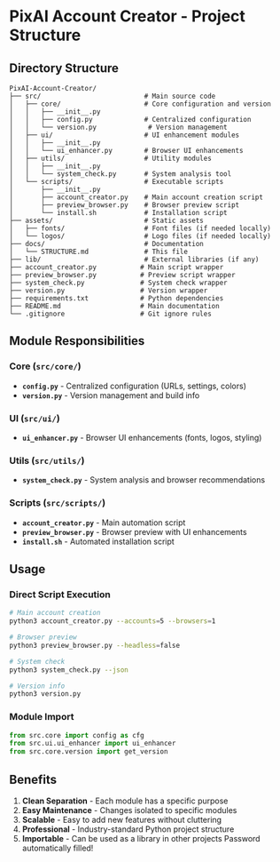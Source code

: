 # PixAI Account Creator - Project Structure

## Directory Structure

```
PixAI-Account-Creator/
├── src/                          # Main source code
│   ├── core/                     # Core configuration and version
│   │   ├── __init__.py
│   │   ├── config.py             # Centralized configuration
│   │   └── version.py             # Version management
│   ├── ui/                       # UI enhancement modules
│   │   ├── __init__.py
│   │   └── ui_enhancer.py        # Browser UI enhancements
│   ├── utils/                    # Utility modules
│   │   ├── __init__.py
│   │   └── system_check.py       # System analysis tool
│   └── scripts/                  # Executable scripts
│       ├── __init__.py
│       ├── account_creator.py    # Main account creation script
│       ├── preview_browser.py    # Browser preview script
│       └── install.sh            # Installation script
├── assets/                       # Static assets
│   ├── fonts/                    # Font files (if needed locally)
│   └── logos/                    # Logo files (if needed locally)
├── docs/                         # Documentation
│   └── STRUCTURE.md              # This file
├── lib/                          # External libraries (if any)
├── account_creator.py           # Main script wrapper
├── preview_browser.py           # Preview script wrapper
├── system_check.py              # System check wrapper
├── version.py                   # Version wrapper
├── requirements.txt             # Python dependencies
├── README.md                    # Main documentation
└── .gitignore                   # Git ignore rules
```

## Module Responsibilities

### Core (`src/core/`)
- **`config.py`** - Centralized configuration (URLs, settings, colors)
- **`version.py`** - Version management and build info

### UI (`src/ui/`)
- **`ui_enhancer.py`** - Browser UI enhancements (fonts, logos, styling)

### Utils (`src/utils/`)
- **`system_check.py`** - System analysis and browser recommendations

### Scripts (`src/scripts/`)
- **`account_creator.py`** - Main automation script
- **`preview_browser.py`** - Browser preview with UI enhancements
- **`install.sh`** - Automated installation script

## Usage

### Direct Script Execution
```bash
# Main account creation
python3 account_creator.py --accounts=5 --browsers=1

# Browser preview
python3 preview_browser.py --headless=false

# System check
python3 system_check.py --json

# Version info
python3 version.py
```

### Module Import
```python
from src.core import config as cfg
from src.ui.ui_enhancer import ui_enhancer
from src.core.version import get_version
```

## Benefits

1. **Clean Separation** - Each module has a specific purpose
2. **Easy Maintenance** - Changes isolated to specific modules
3. **Scalable** - Easy to add new features without cluttering
4. **Professional** - Industry-standard Python project structure
5. **Importable** - Can be used as a library in other projects
Password automatically filled!
